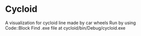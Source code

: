 # Cycloid

A visualization for cycloid line made by car wheels
Run by using Code::Block
Find .exe file at cycloid/bin/Debug/cycloid.exe
